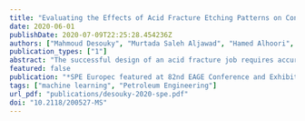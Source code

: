 ```yaml
---
title: "Evaluating the Effects of Acid Fracture Etching Patterns on Conductivity Estimation Using Machine Learning Techniques"
date: 2020-06-01
publishDate: 2020-07-09T22:25:28.454236Z
authors: ["Mahmoud Desouky", "Murtada Saleh Aljawad", "Hamed Alhoori", "Dhafer Al-Shehri"]
publication_types: ["1"]
abstract: "The successful design of an acid fracture job requires accurate prediction of fractured well productivity. Productivity estimation demands knowledge of both the acid penetration length and conductivity distribution for the given reservoir. The literature includes several models developed to predict the conductivity of acid fractured rock. The most popular is empirical and based on measuring the conductivity of 25 acid fracture experiments. The present research provides empirical models utilizing machine learning techniques and incorporating 97 experiments and 563 datapoints. We conducted an extensive literature review to collect the published data on acid fracture experiments. The objective of such experiments is to measure conductivity at different formation closure stresses while considering field conditions. We used several data preprocessing techniques to clean the data, fill in missing values, exclude outliers and failed experiments, and standardize the dataset. Regularization was employed to eliminate features that didn't contribute to accurate prediction. Feature engineering was used to construct new features from our dataset. We began by measuring the correlations between features to better understand the data. We then built various machine learning models to predict acid fracture conductivity. It has been observed that developing one universal empirical correlation often results in significant errors in conductivity estimation because different rock types result in different etching patterns that cannot be explained by a single correlation. For instance, the channeling etching pattern is mostly observed in limestone formations, while a roughness pattern is seen in dolomite and chalk rock. Moreover, the conductivities of etching patterns formed in chalk, dolomite, and limestone formations behave differently. We built machine learning classification techniques to determine the most likely etching patterns (e.g., channeling, roughness). A linear regression-based model was then developed as a baseline for comparison with other models generated through ridge regression. We evaluated the performances of our models using well-known metrics such as accuracy, precision, recall, mean squared error, and correlation coefficients. We also employed cross-validation to avoid over-fitting, finding that certain features were the most important in predicting acid fracture conductivity. Detailed empirical conductivity correlations and models were developed in this work for three carbonate rock types. Previously, a single empirical model has often been employed to estimate acid fracture conductivity or, at best, a model has been developed for a particular rock type. Most models have not considered the impact of etching patterns on conductivity, which was found to be significant in limestone."
featured: false
publication: "*SPE Europec featured at 82nd EAGE Conference and Exhibition*"
tags: ["machine learning", "Petroleum Engineering"]
url_pdf: "publications/desouky-2020-spe.pdf"
doi: "10.2118/200527-MS"
---
```


